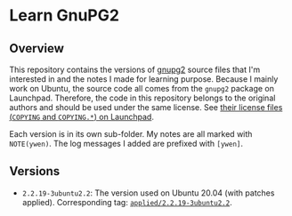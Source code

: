 # Learn GnuPG2

## Overview

This repository contains the versions of [gnupg2](https://code.launchpad.net/ubuntu/+source/gnupg2) source files that I'm interested in and the notes I made for learning purpose. Because I mainly work on Ubuntu, the source code all comes from the `gnupg2` package on Launchpad. Therefore, the code in this repository belongs to the original authors and should be used under the same license. See [their license files (`COPYING` and `COPYING.*`) on Launchpad](https://git.launchpad.net/ubuntu/+source/gnupg2/tree/).

Each version is in its own sub-folder. My notes are all marked with `NOTE(ywen)`. The log messages I added are prefixed with `[ywen]`.

## Versions

- `2.2.19-3ubuntu2.2`: The version used on Ubuntu 20.04 (with patches applied). Corresponding tag: [`applied/2.2.19-3ubuntu2.2`](https://git.launchpad.net/ubuntu/+source/gnupg2/tree/?h=applied/2.2.19-3ubuntu2.2).
